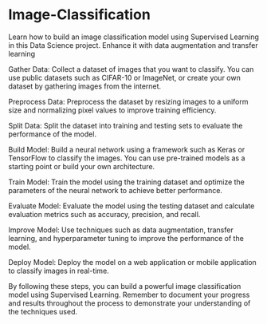 # Image-Classification
Learn how to build an image classification model using Supervised Learning in this Data Science project. Enhance it with data augmentation and transfer learning

Gather Data: Collect a dataset of images that you want to classify. You can use public datasets such as CIFAR-10 or ImageNet, or create your own dataset by gathering images from the internet.

Preprocess Data: Preprocess the dataset by resizing images to a uniform size and normalizing pixel values to improve training efficiency.

Split Data: Split the dataset into training and testing sets to evaluate the performance of the model.

Build Model: Build a neural network using a framework such as Keras or TensorFlow to classify the images. You can use pre-trained models as a starting point or build your own architecture.

Train Model: Train the model using the training dataset and optimize the parameters of the neural network to achieve better performance.

Evaluate Model: Evaluate the model using the testing dataset and calculate evaluation metrics such as accuracy, precision, and recall.

Improve Model: Use techniques such as data augmentation, transfer learning, and hyperparameter tuning to improve the performance of the model.

Deploy Model: Deploy the model on a web application or mobile application to classify images in real-time.

By following these steps, you can build a powerful image classification model using Supervised Learning. Remember to document your progress and results throughout the process to demonstrate your understanding of the techniques used.
